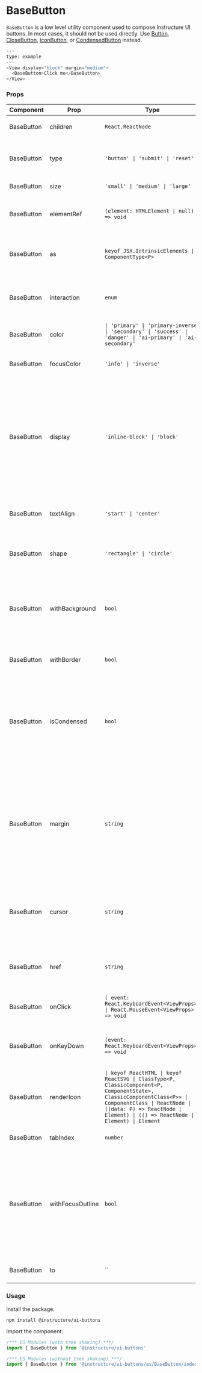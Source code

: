 # BaseButton


`BaseButton` is a low level utility component used to compose Instructure UI buttons. In most cases, it should not be used directly.
Use [Button](#Button), [CloseButton](#CloseButton), [IconButton](#IconButton), or [CondensedButton](#CondensedButton) instead.

```js
---
type: example
---
<View display="block" margin="medium">
  <BaseButton>Click me</BaseButton>
</View>
```


### Props

| Component | Prop | Type | Required | Default | Description |
|-----------|------|------|----------|---------|-------------|
| BaseButton | children | `React.ReactNode` | No | - | Specifies the `Button` children. |
| BaseButton | type | `'button' \| 'submit' \| 'reset'` | No | `'button'` | Specifies the type of the `Button`'s underlying html element. |
| BaseButton | size | `'small' \| 'medium' \| 'large'` | No | `'medium'` | The size of the `Button` |
| BaseButton | elementRef | `(element: HTMLElement \| null) => void` | No | - | Provides a reference to the `Button`'s underlying html element. |
| BaseButton | as | `keyof JSX.IntrinsicElements \| ComponentType<P>` | No | `'button'` | The element to render as the component root, `Button` by default. |
| BaseButton | interaction | `enum` | No | `undefined` | Specifies if interaction with the `Button` is enabled, disabled, or readonly. |
| BaseButton | color | `\| 'primary' \| 'primary-inverse' \| 'secondary' \| 'success' \| 'danger' \| 'ai-primary' \| 'ai-secondary'` | No | `'secondary'` | Specifies the color for the `Button`. |
| BaseButton | focusColor | `'info' \| 'inverse'` | No | - | Override the `Button`'s default focus outline color. |
| BaseButton | display | `'inline-block' \| 'block'` | No | `'inline-block'` | The `Button` display property. When set to `inline-block`, the `Button` displays inline with other elements. When set to block, the `Button` expands to fill the width of the container. |
| BaseButton | textAlign | `'start' \| 'center'` | No | `'start'` | Sets the alignment of the `Button` children and/or icon. |
| BaseButton | shape | `'rectangle' \| 'circle'` | No | `'rectangle'` | Specifies if the `Button` shape should be a circle or rectangle. |
| BaseButton | withBackground | `bool` | No | `true` | Specifies if the `Button` should render with a solid background. When false, the background is transparent. |
| BaseButton | withBorder | `bool` | No | `true` | Specifies if the `Button` should render with a border. |
| BaseButton | isCondensed | `bool` | No | `false` | Designates if the `Button` should render without padding. This option should only be set when `withBorder` and `withBackground` are also set to false. |
| BaseButton | margin | `string` | No | `'0'` | Valid values are `0`, `none`, `auto`, `xxx-small`, `xx-small`, `x-small`, `small`, `medium`, `large`, `x-large`, `xx-large`. Apply these values via familiar CSS-like shorthand. For example: `margin="small auto large"`. |
| BaseButton | cursor | `string` | No | `'pointer'` | Specify a mouse cursor to use when hovering over the button. The `pointer` cursor is used by default. |
| BaseButton | href | `string` | No | - | Specifies an href attribute for the `Button`'s underlying html element. |
| BaseButton | onClick | `( event: React.KeyboardEvent<ViewProps> \| React.MouseEvent<ViewProps> ) => void` | No | - | Callback fired when the `Button` is clicked. |
| BaseButton | onKeyDown | `(event: React.KeyboardEvent<ViewProps>) => void` | No | - | Callback fired when the `Button` receives a keydown event. |
| BaseButton | renderIcon | `\| keyof ReactHTML \| keyof ReactSVG \| ClassType<P, ClassicComponent<P, ComponentState>, ClassicComponentClass<P>> \| ComponentClass \| ReactNode \| ((data: P) => ReactNode \| Element) \| (() => ReactNode \| Element) \| Element` | No | - | An icon, or function that returns an icon. |
| BaseButton | tabIndex | `number` | No | - | Specifies the tabindex of the `Button`. |
| BaseButton | withFocusOutline | `bool` | No | - | Manually control if the `Button` should display a focus outline. When left `undefined` (which is the default) the focus outline will display if this component is focusable and receives focus. |
| BaseButton | to | `` | No | - | Needed for React Router links @private |

### Usage

Install the package:

```shell
npm install @instructure/ui-buttons
```

Import the component:

```javascript
/*** ES Modules (with tree shaking) ***/
import { BaseButton } from '@instructure/ui-buttons'

/*** ES Modules (without tree shaking) ***/
import { BaseButton } from '@instructure/ui-buttons/es/BaseButton/index'
```

